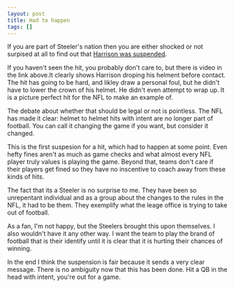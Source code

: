 ```yaml
---
layout: post
title: Had to happen
tags: []
---
```


<p>
If you are part of Steeler's nation then you are either shocked or not surpised at all to find out that <a href="http://www.nfl.com/news/story/09000d5d82503f17/article/steelers-lb-harrison-suspended-one-game-for-mccoy-hit?module=HP11_breaking_news">Harrison was suspended</a>.

</p>
<p>
If you haven't seen the hit, you probably don't care to, but there is video in the link above.It clearly shows Harrison droping his helment before contact. The hit has going to be hard, and likley draw a personal foul, but he didn't have to lower the crown of his helmet. He didn't even attempt to wrap up. It is a picture perfect hit for the NFL to make an example of.

</p>
<p>
The debate about whether that should be legal or not is pointless. The NFL has made it clear: helmet to helmet hits with intent are no longer part of football. You can call it changing the game if you want, but consider it changed.

</p>
<p>
This is the first suspesion for a hit, which had to happen at some point. Even hefty fines aren't as much as game checks and what almost every NFL player truly values is playing the game. Beyond that, teams don't care if their players get fined so they have no inscentive to coach away from these kinds of hits.

</p>
<p>
The fact that its a Steeler is no surprise to me. They have been so unrepentant individual and as a group about the changes to the rules in the NFL, it had to be them. They exemplify what the leage office is trying to take out of football.

</p>
<p>
As a fan, I'm not happy, but the Steelers brought this upon themselves. I also wouldn't have it any other way. I want the team to play the brand of football that is their identify until it is clear that it is hurting their chances of winning. 

</p>
<p>
In the end I think the suspension is fair because it sends a very clear message. There is no ambiguity now that this has been done. Hit a QB in the head with intent, you're out for a game.

</p>
<p>
 

</p>
